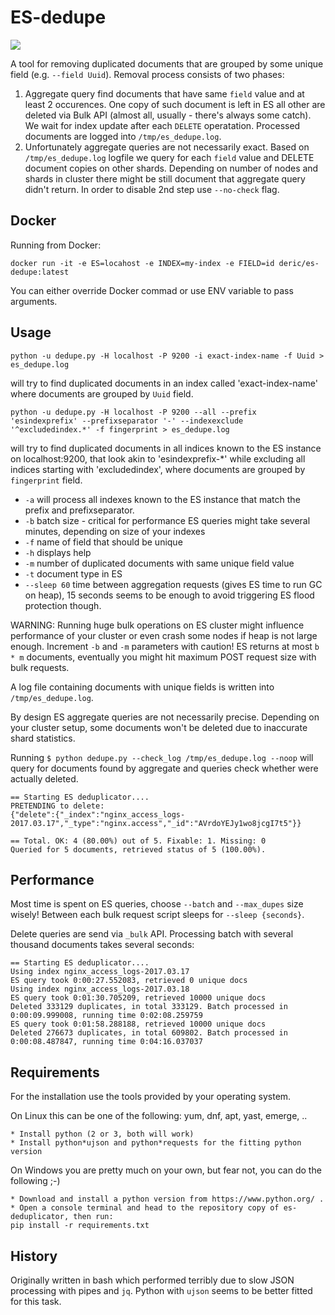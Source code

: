 # ES-dedupe

[![](https://images.microbadger.com/badges/version/deric/es-dedupe.svg)](https://microbadger.com/images/deric/es-dedupe)

A tool for removing duplicated documents that are grouped by some unique field (e.g. `--field Uuid`). Removal process consists of two phases:

 1. Aggregate query find documents that have same `field` value and at least 2 occurences. One copy of such document is left in ES all other are deleted via Bulk API (almost all, usually - there's always some catch). We wait for index update after each `DELETE` operatation. Processed documents are logged into `/tmp/es_dedupe.log`.
 2. Unfortunately aggregate queries are not necessarily exact. Based on `/tmp/es_dedupe.log` logfile we query for each `field` value and DELETE document copies on other shards. Depending on number of nodes and shards in cluster there might be still document that aggregate query didn't return. In order to disable 2nd step use `--no-check` flag.

## Docker

Running from Docker:
```
docker run -it -e ES=locahost -e INDEX=my-index -e FIELD=id deric/es-dedupe:latest
```
You can either override Docker commad or use ENV variable to pass arguments.

## Usage
```
python -u dedupe.py -H localhost -P 9200 -i exact-index-name -f Uuid > es_dedupe.log
```
will try to find duplicated documents in an index called 'exact-index-name' where documents are grouped by `Uuid` field.

```
python -u dedupe.py -H localhost -P 9200 --all --prefix 'esindexprefix' --prefixseparator '-' --indexexclude '^excludedindex.*' -f fingerprint > es_dedupe.log
```
will try to find duplicated documents in all indices known to the ES instance on localhost:9200, that look akin to 'esindexprefix-\*' while excluding all indices starting with 'excludedindex', where documents are grouped by `fingerprint` field.

 * `-a` will process all indexes known to the ES instance that match the prefix and prefixseparator.
 * `-b` batch size - critical for performance ES queries might take several minutes, depending on size of your indexes
 * `-f` name of field that should be unique
 * `-h` displays help
 * `-m` number of duplicated documents with same unique field value
 * `-t` document type in ES
 * `--sleep 60` time between aggregation requests (gives ES time to run GC on heap), 15 seconds seems to be enough to avoid triggering ES flood protection though.

WARNING: Running huge bulk operations on ES cluster might influence performance of your cluster or even crash some nodes if heap
is not large enough. Increment `-b` and `-m` parameters with caution! ES returns at most `b * m` documents, eventually you might hit
maximum POST request size with bulk requests.

A log file containing documents with unique fields is written into `/tmp/es_dedupe.log`.

By design ES aggregate queries are not necessarily precise. Depending on your cluster setup, some documents won't be deleted due to
inaccurate shard statistics.

Running `$ python dedupe.py --check_log /tmp/es_dedupe.log --noop` will query for documents found by aggregate and queries check whether were actually
deleted.
```
== Starting ES deduplicator....
PRETENDING to delete:
{"delete":{"_index":"nginx_access_logs-2017.03.17","_type":"nginx.access","_id":"AVrdoYEJy1wo8jcgI7t5"}}

== Total. OK: 4 (80.00%) out of 5. Fixable: 1. Missing: 0
Queried for 5 documents, retrieved status of 5 (100.00%).
```

## Performance

Most time is spent on ES queries, choose `--batch` and `--max_dupes` size wisely! Between each bulk request script sleeps for `--sleep {seconds}`.

Delete queries are send via `_bulk` API. Processing batch with several thousand documents takes several seconds:
```
== Starting ES deduplicator....
Using index nginx_access_logs-2017.03.17
ES query took 0:00:27.552083, retrieved 0 unique docs
Using index nginx_access_logs-2017.03.18
ES query took 0:01:30.705209, retrieved 10000 unique docs
Deleted 333129 duplicates, in total 333129. Batch processed in 0:00:09.999008, running time 0:02:08.259759
ES query took 0:01:58.288188, retrieved 10000 unique docs
Deleted 276673 duplicates, in total 609802. Batch processed in 0:00:08.487847, running time 0:04:16.037037
```

## Requirements
For the installation  use the tools provided by your operating system.

On Linux   this can be one of the following:  yum, dnf, apt, yast, emerge, ..
```
* Install python (2 or 3, both will work)
* Install python*ujson and python*requests for the fitting python version
```

On Windows you are pretty much on your own, but fear not, you can do the following ;-)
```
* Download and install a python version from https://www.python.org/ .
* Open a console terminal and head to the repository copy of es-deduplicator, then run:
pip install -r requirements.txt
```

## History

Originally written in bash which performed terribly due to slow JSON processing with pipes and `jq`. Python with `ujson` seems to be better fitted for this task.
